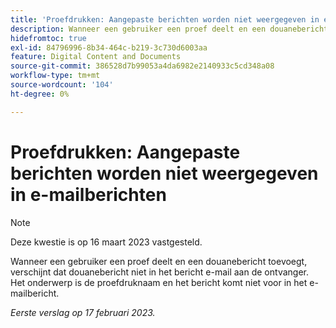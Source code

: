 ```yaml
---
title: 'Proefdrukken: Aangepaste berichten worden niet weergegeven in e-mailberichten.'''
description: Wanneer een gebruiker een proef deelt en een douanebericht toevoegt, verschijnt dat douanebericht niet in het bericht e-mail aan de ontvanger. Het onderwerp is de proefdruknaam en het bericht komt niet voor in het e-mailbericht.
hidefromtoc: true
exl-id: 84796996-8b34-464c-b219-3c730d6003aa
feature: Digital Content and Documents
source-git-commit: 386528d7b99053a4da6982e2140933c5cd348a08
workflow-type: tm+mt
source-wordcount: '104'
ht-degree: 0%

---
```


# Proefdrukken: Aangepaste berichten worden niet weergegeven in e-mailberichten

>[!NOTE]
>
>Deze kwestie is op 16 maart 2023 vastgesteld.

Wanneer een gebruiker een proef deelt en een douanebericht toevoegt, verschijnt dat douanebericht niet in het bericht e-mail aan de ontvanger. Het onderwerp is de proefdruknaam en het bericht komt niet voor in het e-mailbericht.

_Eerste verslag op 17 februari 2023._
